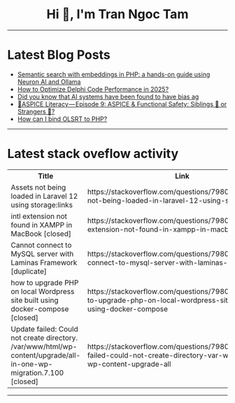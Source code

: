 <h1 align="center">Hi 👋, I'm Tran Ngoc Tam</h1>

---

# Latest Blog Posts 
<!-- BLOG-POST-LIST:START -->
- [Semantic search with embeddings in PHP: a hands-on guide using Neuron AI and Ollama](https://dev.to/robertobutti/semantic-search-with-embeddings-in-php-a-hands-on-guide-using-neuron-ai-and-ollama-16c)
- [How to Optimize Delphi Code Performance in 2025?](https://dev.to/puratabla/how-to-optimize-delphi-code-performance-in-2025-1gnc)
- [Did you know that AI systems have been found to have bias ag](https://dev.to/drcarlosruizviquez/did-you-know-that-ai-systems-have-been-found-to-have-bias-ag-1ig9)
- [🏁ASPICE Literacy — Episode 9: ASPICE &amp; Functional Safety: Siblings 👫 or Strangers 👥?](https://dev.to/abdulosman/aspice-literacy-episode-9-aspice-functional-safety-siblings-or-strangers--g6j)
- [How can I bind OLSRT to PHP?](https://dev.to/javadinteger/how-can-i-bind-olsrt-to-php-52kk)
<!-- BLOG-POST-LIST:END -->

---

# Latest stack oveflow activity
<table>
  <tr><th>Title</th><th>Link</th></tr>
  <!-- STACKOVERFLOW:START --><tr><td>Assets not being loaded in Laravel 12 using storage:links</td><td>https://stackoverflow.com/questions/79806779/assets-not-being-loaded-in-laravel-12-using-storagelinks</td></tr><tr><td>intl extension not found in XAMPP in MacBook [closed]</td><td>https://stackoverflow.com/questions/79806337/intl-extension-not-found-in-xampp-in-macbook</td></tr><tr><td>Cannot connect to MySQL server with Laminas Framework [duplicate]</td><td>https://stackoverflow.com/questions/79806116/cannot-connect-to-mysql-server-with-laminas-framework</td></tr><tr><td>how to upgrade PHP on local Wordpress site built using docker-compose [closed]</td><td>https://stackoverflow.com/questions/79806109/how-to-upgrade-php-on-local-wordpress-site-built-using-docker-compose</td></tr><tr><td>Update failed: Could not create directory. /var/www/html/wp-content/upgrade/all-in-one-wp-migration.7.100 [closed]</td><td>https://stackoverflow.com/questions/79806033/update-failed-could-not-create-directory-var-www-html-wp-content-upgrade-all</td></tr><!-- STACKOVERFLOW:END -->
</table>

---


